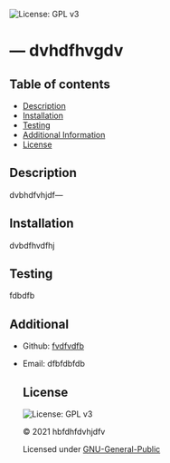 
  ![License: GPL v3](https://img.shields.io/badge/License-GPL%20v3-blue.svg)
  # &mdash; dvhdfhvgdv

  ## Table of contents
  - [Description](#Description)
  - [Installation](#Installation)
  - [Testing](#Testing)
  - [Additional Information](#Additional)
  - [License](#License)

  ## Description
  dvbhdfvhjdf&mdash;

  ## Installation
  dvbdfhvdfhj

  ## Testing
  fdbdfb

  ## Additional
  - Github: [fvdfvdfb](https://github.com/fvdfvdfb)
  - Email: dfbfdbfdb

  


    ## License
    
    ![License: GPL v3](https://img.shields.io/badge/License-GPL%20v3-blue.svg)
  
    &copy;  2021  hbfdhfdvhjdfv
    
    Licensed under [GNU-General-Public](./license)